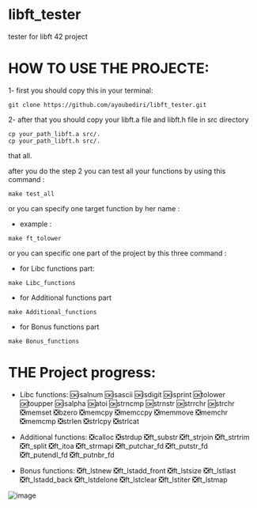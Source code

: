 # libft_tester
tester for libft 42 project
# HOW TO USE THE PROJECTE:

1- first you should copy this in your terminal:
```
git clone https://github.com/ayoubediri/libft_tester.git
```
2- after that you should copy your libft.a file and libft.h file in src directory
```
cp your_path_libft.a src/.
cp your_path_libft.h src/.
```
that all.

after you do the step 2 you can test all your functions by using this command :
```
make test_all
```
or you can specify one target function by her name :
- example :
```
make ft_tolower
```
or you can specific one part of the project by this three command :
- for Libc functions part:
```
make Libc_functions
```
- for Additional functions part
```
make Additional_functions
```
- for Bonus functions part
```
make Bonus_functions
```
# THE Project progress:
- Libc functions:
  🆗isalnum
  🆗isascii
  🆗isdigit
  🆗isprint
  🆗tolower
  🆗toupper
  🆗isalpha
  🆗atoi
  🆗strncmp
  🆗strnstr
  🆗strrchr
  🆗strchr
  ❎memset
  ❎bzero
  ❎memcpy
  ❎memccpy
  ❎memmove
  ❎memchr
  ❎memcmp
  ❎strlen
  ❎strlcpy
  ❎strlcat

- Additional functions:
  ❎calloc
  ❎strdup
  ❎ft_substr
  ❎ft_strjoin
  ❎ft_strtrim
  ❎ft_split
  ❎ft_itoa
  ❎ft_strmapi
  ❎ft_putchar_fd
  ❎ft_putstr_fd
  ❎ft_putendl_fd
  ❎ft_putnbr_fd

- Bonus functions:
  ❎ft_lstnew
  ❎ft_lstadd_front
  ❎ft_lstsize
  ❎ft_lstlast
  ❎ft_lstadd_back
  ❎ft_lstdelone
  ❎ft_lstclear
  ❎ft_lstiter
  ❎ft_lstmap

![image](https://github.com/user-attachments/assets/de4abd85-4da6-4837-a9e9-0cd7ad8f1964)

